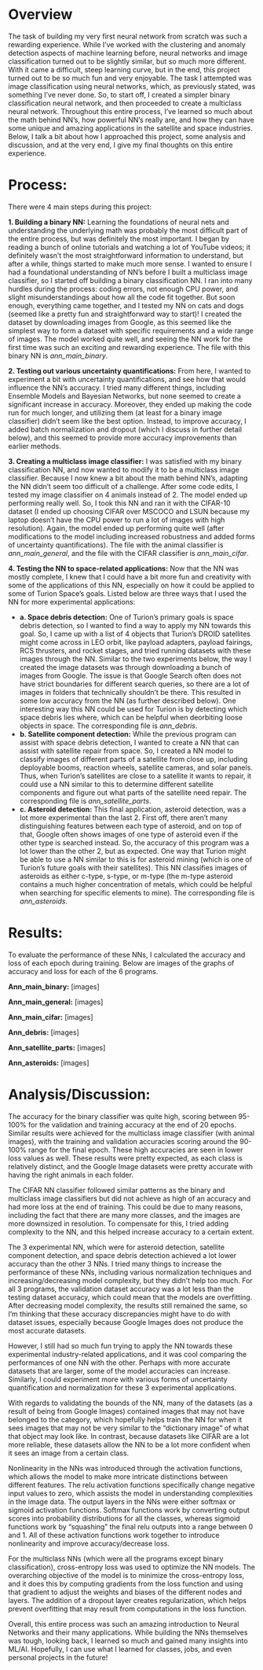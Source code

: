 # Overview
The task of building my very first neural network from scratch was such a rewarding experience. While I’ve worked with the clustering and anomaly detection aspects of machine learning before, neural networks and image classification turned out to be slightly similar, but so much more different. With it came a difficult, steep learning curve, but in the end, this project turned out to be so much fun and very enjoyable. The task I attempted was image classification using neural networks, which, as previously stated, was something I’ve never done. So, to start off, I created a simpler binary classification neural network, and then proceeded to create a multiclass neural network. Throughout this entire process, I’ve learned so much about the math behind NN’s, how powerful NN’s really are, and how they can have some unique and amazing applications in the satellite and space industries. Below, I talk a bit about how I approached this project, some analysis and discussion, and at the very end, I give my final thoughts on this entire experience.  


# Process: 
There were 4 main steps during this project:

**1. Building a binary NN:** Learning the foundations of neural nets and understanding the underlying math was probably the most difficult part of the entire process, but was definitely the most important. I began by reading a bunch of online tutorials and watching a lot of YouTube videos; it definitely wasn’t the most straightforward information to understand, but after a while, things started to make much more sense. I wanted to ensure I had a foundational understanding of NN’s before I built a multiclass image classifier, so I started off building a binary classification NN. I ran into many hurdles during the process: coding errors, not enough CPU power, and slight misunderstandings about how all the code fit together. But soon enough, everything came together, and I tested my NN on cats and dogs (seemed like a pretty fun and straightforward way to start)! I created the dataset by downloading images from Google, as this seemed like the simplest way to form a dataset with specific requirements and a wide range of images. The model worked quite well, and seeing the NN work for the first time was such an exciting and rewarding experience. The file with this binary NN is *ann_main_binary*.

**2. Testing out various uncertainty quantifications:** From here, I wanted to experiment a bit with uncertainty quantifications, and see how that would influence the NN’s accuracy. I tried many different things, including Ensemble Models and Bayesian Networks, but none seemed to create a significant increase in accuracy. Moreover, they ended up making the code run for much longer, and utilizing them (at least for a binary image classifier) didn’t seem like the best option. Instead, to improve accuracy, I added batch normalization and dropout (which I discuss in further detail below), and this seemed to provide more accuracy improvements than earlier methods.  

**3.  Creating a multiclass image classifier:** I was satisfied with my binary classification NN, and now wanted to modify it to be a multiclass image classifier. Because I now knew a bit about the math behind NN’s, adapting the NN didn’t seem too difficult of a challenge. After some code edits, I tested my image classifier on 4 animals instead of 2. The model ended up performing really well. So, I took this NN and ran it with the CIFAR-10 dataset (I ended up choosing CIFAR over MSCOCO and LSUN because my laptop doesn’t have the CPU power to run a lot of images with high resolution). Again, the model ended up performing quite well (after modifications to the model including increased robustness and added forms of uncertainty quantifications). The file with the animal classifier is *ann_main_general*, and the file with the CIFAR classifier is *ann_main_cifar*.  

**4.  Testing the NN to space-related applications:** Now that the NN was mostly complete, I knew that I could have a bit more fun and creativity with some of the applications of this NN, especially on how it could be applied to some of Turion Space’s goals. Listed below are three ways that I used the NN for more experimental applications:
  - **a.  Space debris detection:** One of Turion’s primary goals is space debris detection, so I wanted to find a way to apply my NN towards this goal. So, I came up with a list of 4 objects that Turion’s DROID satellites might come across in LEO orbit, like payload adapters, payload fairings, RCS thrusters, and rocket stages, and tried running datasets with these images through the NN. Similar to the two experiments below, the way I created the image datasets was through downloading a bunch of images from Google. The issue is that Google Search often does not have strict boundaries for different search queries, so there are a lot of images in folders that technically shouldn’t be there. This resulted in some low accuracy from the NN (as further described below). One interesting way this NN could be used for Turion is by detecting which space debris lies where, which can be helpful when deorbiting loose objects in space. The corresponding file is *ann_debris*.
  - **b.  Satellite component detection:** While the previous program can assist with space debris detection, I wanted to create a NN that can assist with satellite repair from space. So, I created a NN model to classify images of different parts of a satellite from close up, including deployable booms, reaction wheels, satellite cameras, and solar panels. Thus, when Turion’s satellites are close to a satellite it wants to repair, it could use a NN similar to this to determine different satellite components and figure out what parts of the satellite need repair. The corresponding file is *ann_satellite_parts*. 
  - **c.  Asteroid detection:** This final application, asteroid detection, was a lot more experimental than the last 2. First off, there aren’t many distinguishing features between each type of asteroid, and on top of that, Google often shows images of one type of asteroid even if the other type is searched instead.  So, the accuracy of this program was a lot lower than the other 2, but as expected. One way that Turion might be able to use a NN similar to this is for asteroid mining (which is one of Turion’s future goals with their satellites). This NN classifies images of asteroids as either c-type, s-type, or m-type (the m-type asteroid contains a much higher concentration of metals, which could be helpful when searching for specific elements to mine). The corresponding file is *ann_asteroids*.

# Results:
To evaluate the performance of these NNs, I calculated the accuracy and loss of each epoch during training. Below are images of the graphs of accuracy and loss for each of the 6 programs.

**Ann_main_binary:**
[images]

**Ann_main_general:**
[images]

**Ann_main_cifar:**
[images]

**Ann_debris:**
[images]

**Ann_satellite_parts:**
[images]

**Ann_asteroids:**
[images]

# Analysis/Discussion:
The accuracy for the binary classifier was quite high, scoring between 95-100% for the validation and training accuracy at the end of 20 epochs. Similar results were achieved for the multiclass image classifier (with animal images), with the training and validation accuracies scoring around the 90-100% range for the final epoch. These high accuracies are seen in lower loss values as well. These results were pretty expected, as each class is relatively distinct, and the Google Image datasets were pretty accurate with having the right animals in each folder. 

The CIFAR NN classifier followed similar patterns as the binary and multiclass image classifiers but did not achieve as high of an accuracy and had more loss at the end of training. This could be due to many reasons, including the fact that there are many more classes, and the images are more downsized in resolution. To compensate for this, I tried adding complexity to the NN, and this helped increase accuracy to a certain extent. 

The 3 experimental NN, which were for asteroid detection, satellite component detection, and space debris detection achieved a lot lower accuracy than the other 3 NNs. I tried many things to increase the performance of these NNs, including various normalization techniques and increasing/decreasing model complexity, but they didn’t help too much. For all 3 programs, the validation dataset accuracy was a lot less than the testing dataset accuracy, which could mean that the models are overfitting. After decreasing model complexity, the results still remained the same, so I’m thinking that these accuracy discrepancies might have to do with dataset issues, especially because Google Images does not produce the most accurate datasets.  

However, I still had so much fun trying to apply the NN towards these experimental industry-related applications, and it was cool comparing the performances of one NN with the other. Perhaps with more accurate datasets that are larger, some of the model accuracies can increase. Similarly, I could experiment more with various forms of uncertainty quantification and normalization for these 3 experimental applications. 

With regards to validating the bounds of the NN, many of the datasets (as a result of being from Google Images) contained images that may not have belonged to the category, which hopefully helps train the NN for when it sees images that may not be very similar to the “dictionary image” of what that object may look like. In contrast, because datasets like CIFAR are a lot more reliable, these datasets allow the NN to be a lot more confident when it sees an image from a certain class. 

Nonlinearity in the NNs was introduced through the activation functions, which allows the model to make more intricate distinctions between different features. The relu activation functions specifically change negative input values to zero, which assists the model in understanding complexities in the image data. The output layers in the NNs were either softmax or sigmoid activation functions. Softmax functions work by converting output scores into probability distributions for all the classes, whereas sigmoid functions work by “squashing” the final relu outputs into a range between 0 and 1. All of these activation functions work together to introduce nonlinearity and improve accuracy/decrease loss. 

For the multiclass NNs (which were all the programs except binary classification), cross-entropy loss was used to optimize the NN models. The overarching objective of the model is to minimize the cross-entropy loss, and it does this by computing gradients from the loss function and using that gradient to adjust the weights and biases of the different nodes and layers. The addition of a dropout layer creates regularization, which helps prevent overfitting that may result from computations in the loss function. 

Overall, this entire process was such an amazing introduction to Neural Networks and their many applications. While building the NNs themselves was tough, looking back, I learned so much and gained many insights into ML/AI. Hopefully, I can use what I learned for classes, jobs, and even personal projects in the future!



